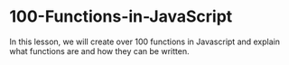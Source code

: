 # 100-Functions-in-JavaScript
In this lesson, we will create over 100 functions in Javascript and explain what functions are and how they can be written.
